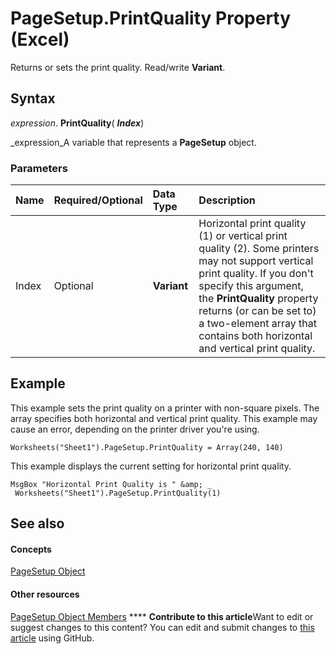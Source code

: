 
# PageSetup.PrintQuality Property (Excel)

Returns or sets the print quality. Read/write  **Variant**.


## Syntax

 _expression_. **PrintQuality**( **_Index_**)

 _expression_A variable that represents a  **PageSetup** object.


### Parameters



|**Name**|**Required/Optional**|**Data Type**|**Description**|
|:-----|:-----|:-----|:-----|
|Index|Optional| **Variant**|Horizontal print quality (1) or vertical print quality (2). Some printers may not support vertical print quality. If you don't specify this argument, the  **PrintQuality** property returns (or can be set to) a two-element array that contains both horizontal and vertical print quality.|

## Example

This example sets the print quality on a printer with non-square pixels. The array specifies both horizontal and vertical print quality. This example may cause an error, depending on the printer driver you're using.


```
Worksheets("Sheet1").PageSetup.PrintQuality = Array(240, 140)
```

This example displays the current setting for horizontal print quality.




```
MsgBox "Horizontal Print Quality is " &amp; _ 
 Worksheets("Sheet1").PageSetup.PrintQuality(1)
```


## See also


#### Concepts


 [PageSetup Object](2fd22df9-5987-f723-04a9-9a3f2e84ac81.md)
#### Other resources


 [PageSetup Object Members](feabe079-cb03-f560-6032-88f5585ec8a8.md)
****   **Contribute to this article**Want to edit or suggest changes to this content? You can edit and submit changes to  [this article](https://github.com/jhershey00/VBA_Excel_Test/OpenXMLCon/articles/1c497526-214a-92ed-ce5b-920799ec52ff.md) using GitHub.

